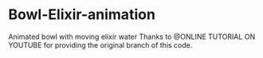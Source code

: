 # Bowl-Elixir-animation
Animated bowl with moving elixir water
Thanks to @ONLINE TUTORIAL ON YOUTUBE for providing the original branch of this code.
